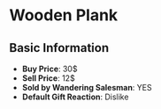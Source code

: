 # Wooden Plank

## Basic Information

- **Buy Price**: 30$
- **Sell Price**: 12$
- **Sold by Wandering Salesman**: YES
- **Default Gift Reaction**: Dislike